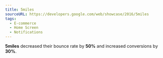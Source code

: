 ```yaml
---
title: 5miles
sourceURL: https://developers.google.com/web/showcase/2016/5miles
tags:
  - E-commerce
  - Home Screen
  - Notifications
---
```


**5miles** decreased their bounce rate by **50%** and increased conversions by 
**30%**.

